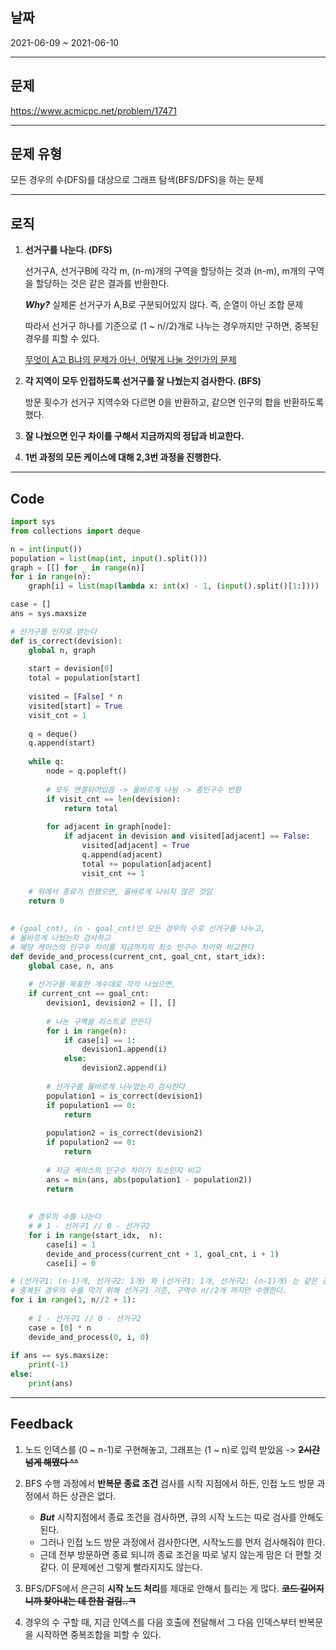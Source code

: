 ## 날짜
2021-06-09 ~ 2021-06-10

---



## 문제
https://www.acmicpc.net/problem/17471

---



## 문제 유형
모든 경우의 수(DFS)를 대상으로 그래프 탐색(BFS/DFS)을 하는 문제

---



## 로직
1. **선거구를 나눈다. (DFS)**

    선거구A, 선거구B에 각각 m, (n-m)개의 구역을 할당하는 것과 (n-m), m개의 구역을 할당하는 것은 같은 결과를 반환한다.

    ***Why?*** 실제론 선거구가 A,B로 구분되어있지 않다. 즉, 순열이 아닌 조합 문제

    따라서 선거구 하나를 기준으로 (1 ~ n//2)개로 나누는 경우까지만 구하면, 중복된 경우를 피할 수 있다.
    
    <u>무엇이 A고 B냐의 문제가 아닌, 어떻게 나눌 것인가의 문제</u>

3. **각 지역이 모두 인접하도록 선거구를 잘 나눴는지 검사한다. (BFS)**

    방문 횟수가 선거구 지역수와 다르면 0을 반환하고, 같으면 인구의 합을 반환하도록 했다.
    
5. **잘 나눴으면 인구 차이를 구해서 지금까지의 정답과 비교한다.**
6. **1번 과정의 모든 케이스에 대해 2,3번 과정을 진행한다.**

---



## Code

```python
import sys
from collections import deque

n = int(input())
population = list(map(int, input().split()))
graph = [[] for _ in range(n)]
for i in range(n):
    graph[i] = list(map(lambda x: int(x) - 1, (input().split()[1:])))

case = []
ans = sys.maxsize

# 선거구를 인자로 받는다
def is_correct(devision):
    global n, graph
    
    start = devision[0]
    total = population[start]
    
    visited = [False] * n
    visited[start] = True
    visit_cnt = 1
    
    q = deque()
    q.append(start)
    
    while q:
        node = q.popleft()
        
        # 모두 연결되어있음 -> 올바르게 나뉨 -> 총인구수 반환
        if visit_cnt == len(devision):
            return total
        
        for adjacent in graph[node]:
            if adjacent in devision and visited[adjacent] == False:
                visited[adjacent] = True
                q.append(adjacent)
                total += population[adjacent]
                visit_cnt += 1
    
    # 위에서 종료가 안됐으면, 올바르게 나뉘지 않은 것임 
    return 0
    

# (goal_cnt), (n - goal_cnt)인 모든 경우의 수로 선거구를 나누고,
# 올바르게 나눴는지 검사하고
# 해당 케이스의 인구수 차이를 지금까지의 최소 인구수 차이와 비교한다
def devide_and_process(current_cnt, goal_cnt, start_idx):
    global case, n, ans
    
    # 선거구를 목표한 개수대로 각각 나눴으면,
    if current_cnt == goal_cnt:
        devision1, devision2 = [], []
        
        # 나눈 구역을 리스트로 만든다
        for i in range(n):
            if case[i] == 1:
                devision1.append(i)
            else:
                devision2.append(i)
        
        # 선거구를 올바르게 나누었는지 검사한다
        population1 = is_correct(devision1)
        if population1 == 0:
            return
        
        population2 = is_correct(devision2)
        if population2 == 0:
            return
        
        # 지금 케이스의 인구수 차이가 최소인지 비교
        ans = min(ans, abs(population1 - population2))
        return
        
        
    # 경우의 수를 나눈다
    # # 1 - 선거구1 // 0 - 선거구2
    for i in range(start_idx,  n):
        case[i] = 1
        devide_and_process(current_cnt + 1, goal_cnt, i + 1)
        case[i] = 0

# (선거구1: (n-1)개, 선거구2: 1개) 와 (선거구1: 1개, 선거구2: (n-1)개) 는 같은 경우이므로
# 중복된 경우의 수를 막기 위해 선거구1 기준, 구역수 n//2개 까지만 수행한다.
for i in range(1, n//2 + 1):
    
    # 1 - 선거구1 // 0 - 선거구2
    case = [0] * n
    devide_and_process(0, i, 0)
    
if ans == sys.maxsize:
    print(-1)
else:
    print(ans)
```

---



## Feedback
1. 노드 인덱스를 (0 ~ n-1)로 구현해놓고, 그래프는 (1 ~ n)로 입력 받았음 -> ~~**2시간 넘게 해맸다 ^^**~~

2. BFS 수행 과정에서 **반복문 종료 조건** 검사를 시작 지점에서 하든, 인접 노드 방문 과정에서 하든 상관은 없다.
    *  ***But*** 시작지점에서 종료 조건을 검사하면, 큐의 시작 노드는 따로 검사를 안해도 된다.
    * 그러나 인접 노드 방문 과정에서 검사한다면, 시작노드를 먼저 검사해줘야 한다.
    * 근데 전부 방문하면 종료 되니까 종료 조건을 따로 넣지 않는게 맘은 더 편할 것 같다. 이 문제에선 그렇게 빨라지지도 않는다.
   
3. BFS/DFS에서 은근히 **시작 노드 처리**를 제대로 안해서 틀리는 게 많다. ~~**코드 길어지니까 찾아내는 데 한참 걸림..ㅋ**~~
4. 경우의 수 구할 때, 지금 인덱스를 다음 호출에 전달해서 그 다음 인덱스부터 반복문을 시작하면 중복조합을 피할 수 있다.
